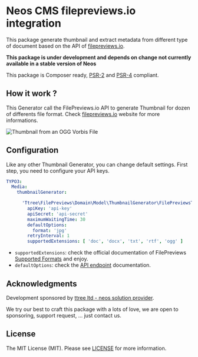 # Neos CMS filepreviews.io integration 

This package generate thumbnail and extract metadata from different type of document 
based on the API of [filepreviews.io].

**This package is under development and depends on change not currently available in a stable version of Neos**

This package is Composer ready, [PSR-2] and [PSR-4] compliant.

How it work ?
-------------

This Generator call the FilePreviews.io API to generate Thumbnail for dozen of differents file format. Check [filepreviews.io]
website for more informations.

![Thumbnail from an OGG Vorbis File](https://dl.dropboxusercontent.com/s/775z6n54b4goyc6/2015-11-19%20at%2012.40.png)

Configuration
-------------

Like any other Thumbnail Generator, you can change default settings. First step, you need to configure your API keys.

```yaml
TYPO3:
  Media:
    thumbnailGenerator:

      'Ttree\FilePreviews\Domain\Model\ThumbnailGenerator\FilePreviewsThumbnailGenerator':
        apiKey: 'api-key'
        apiSecret: 'api-secret'
        maximumWaitingTime: 30
        defaultOptions:
          format: 'jpg'
        retryInterval: 1
        supportedExtensions: [ 'doc', 'docx', 'txt', 'rtf', 'ogg' ]
```

- ```supportedExtensions```: check the official documentation of FilePreviews [Supported Formats] and enjoy. 
- ```defaultOptions```: check the [API endpoint] documentation.

Acknowledgments
---------------

Development sponsored by [ttree ltd - neos solution provider](http://ttree.ch).

We try our best to craft this package with a lots of love, we are open to sponsoring, support request, ... just contact us.

License
-------

The MIT License (MIT). Please see [LICENSE](LICENSE.txt) for more information.

[PSR-2]: http://www.php-fig.org/psr/psr-2/
[PSR-4]: http://www.php-fig.org/psr/psr-4/
[filepreviews.io]: http://filepreviews.io/
[Supported Formats]: http://filepreviews.io/docs/features.html
[API endpoint]: http://filepreviews.io/docs/endpoints.html
